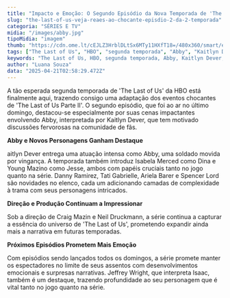 ```yaml
---
title: "Impacto e Emoção: O Segundo Episódio da Nova Temporada de 'The Last of Us'"
slug: "the-last-of-us-veja-reaes-ao-chocante-episdio-2-da-2-temporada"
categoria: "SÉRIES E TV"
midia: "/images/abby.jpg"
tipoMidia: "imagem"
thumb: "https://cdn.ome.lt/cEJLZ3HrblDLtSx6MTy11HXfT18=/480x360/smart/extras/conteudos/bella-ramsey-the-last-of-us-2_juDIoTy.jpg"
tags: ["The Last of Us", "HBO", "segunda temporada", "Abby", "Kaitlyn Dever", "Neil Druckmann", "Craig Mazin", "adaptação de jogo", "série de TV"]
keywords: "The Last of Us, HBO, segunda temporada, Abby, Kaitlyn Dever, Neil Druckmann, Craig Mazin, adaptação de jogo, série de TV"
author: "Luana Souza"
data: "2025-04-21T02:58:29.472Z"
---
```


A tão esperada segunda temporada de 'The Last of Us' da HBO está finalmente aqui, trazendo consigo uma adaptação dos eventos chocantes de 'The Last of Us Parte II'. O segundo episódio, que foi ao ar no último domingo, destacou-se especialmente por suas cenas impactantes envolvendo Abby, interpretada por Kaitlyn Dever, que tem motivado discussões fervorosas na comunidade de fãs.

<blockquote class="twitter-tweet"><a href="https://twitter.com/user/status/1914135965150466494"></a></blockquote>

<blockquote class="twitter-tweet"><a href="https://twitter.com/user/status/1914135967729844413"></a></blockquote>

<blockquote class="twitter-tweet"><a href="https://twitter.com/user/status/1914135978341703882"></a></blockquote>

<blockquote class="twitter-tweet"><a href="https://twitter.com/user/status/1914135988290330710"></a></blockquote>

<blockquote class="twitter-tweet"><a href="https://twitter.com/user/status/1914139089974047056"></a></blockquote>

<blockquote class="twitter-tweet"><a href="https://twitter.com/user/status/1914130893494423856"></a></blockquote>

**Abby e Novos Personagens Ganham Destaque**

aitlyn Dever entrega uma atuação intensa como Abby, uma soldado movida por vingança. A temporada também introduz Isabela Merced como Dina e Young Mazino como Jesse, ambos com papéis cruciais tanto no jogo quanto na série. Danny Ramirez, Tati Gabrielle, Ariela Barer e Spencer Lord são novidades no elenco, cada um adicionando camadas de complexidade à trama com seus personagens intricados.

**Direção e Produção Continuam a Impressionar**

Sob a direção de Craig Mazin e Neil Druckmann, a série continua a capturar a essência do universo de 'The Last of Us', prometendo expandir ainda mais a narrativa em futuras temporadas.

**Próximos Episódios Prometem Mais Emoção**

Com episódios sendo lançados todos os domingos, a série promete manter os espectadores no limite de seus assentos com desenvolvimentos emocionais e surpresas narrativas. Jeffrey Wright, que interpreta Isaac, também é um destaque, trazendo profundidade ao seu personagem que é vital tanto no jogo quanto na série.

<blockquote class="twitter-tweet"><a href="https://twitter.com/user/status/1914136335503286388"></a></blockquote>